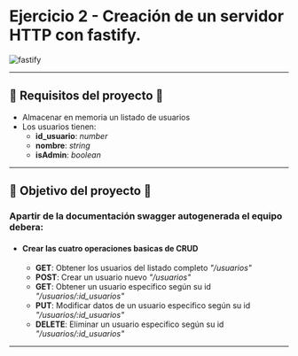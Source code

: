 # Ejercicio 2 - Creación de un servidor HTTP con fastify.
![fastify](https://d2ooyrflu7lhqd.cloudfront.net/fastify_fb_share_image_07b6e6860853c758_c74e8381af.png?format=auto)
___
## 📃 Requisitos del proyecto 📃

- Almacenar en memoria un listado de usuarios
- Los usuarios tienen:
  -  **id_usuario**: *number*
  -  **nombre**: *string*
  -  **isAdmin**: *boolean*
___
## 📌 Objetivo del proyecto 📌
### Apartir de la documentación swagger autogenerada el equipo debera:

- #### Crear las cuatro operaciones basicas de **CRUD**
  - **GET**: Obtener los usuarios del listado completo *"/usuarios"*
  - **POST**: Crear un usuario nuevo *"/usuarios"*
  - **GET**: Obtener un usuario especifico según su id *"/usuarios/:id_usuarios"*
  - **PUT**: Modificar datos de un usuario especifico según su id *"/usuarios/:id_usuarios"*
  - **DELETE**: Eliminar un usuario especifico según su id *"/usuarios/:id_usuarios"*
___
